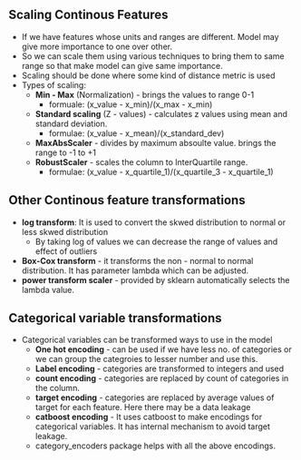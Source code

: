 ## Scaling Continous Features

* If we have features whose units and ranges are different. Model may give more importance to one over other.  
* So we can scale them using various techniques to bring them to same range so that make model can give same importance.
* Scaling should be done where some kind of distance metric is used
* Types of scaling:
  * **Min - Max** (Normalization) - brings the values to range 0-1 
    * formuale: (x_value - x_min)/(x_max - x_min)
  * **Standard scaling** (Z - values) - calculates z values using mean and standard deviation.
    * formulae: (x_value - x_mean)/(x_standard_dev)
  * **MaxAbsScaler** - divides by maximum absoulte value. brings the range to -1 to +1 
  * **RobustScaler** - scales the column to InterQuartile range. 
    * formulae: (x_value - x_quartile_1)/(x_quartile_3 - x_quartile_1)

## Other Continous feature transformations

* **log transform**: It is used to convert the skwed distribution to normal or less skwed distribution
  * By taking log of values we can decrease the range of values and effect of outliers
* **Box-Cox transform** - it transforms the non - normal to normal distribution. It has parameter lambda which can be adjusted.
* **power transform scaler** - provided by sklearn automatically selects the lambda value.

## Categorical variable transformations
* Categorical variables can be transformed ways to use in the model
  * **One hot encoding** - can be used if we have less no. of categories or we can group the categroies to lesser number and use this.
  * **Label encoding** - categories are transformed to integers and used
  * **count encoding** - categories are replaced by count of categories in the column.
  * **target encoding** - categories are replaced by average values of target for each feature. Here there may be a data leakage
  * **catboost encoding** - It uses catboost to make encodings for categorical variables. It has internal mechanism to avoid target leakage.
  * category_encoders package helps with all the above encodings.
